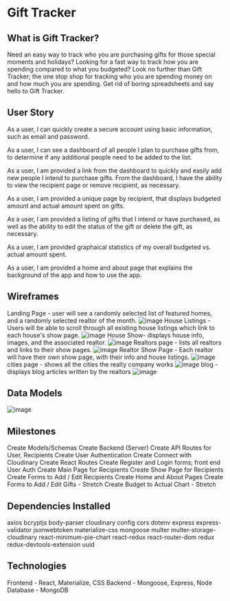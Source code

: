 # Gift Tracker
## What is Gift Tracker?
Need an easy way to track who you are purchasing gifts for those special moments and holidays?  Looking for a fast way to track how you are spending compared to what you budgeted? Look no further than Gift Tracker; the one stop shop for tracking who you are spending money on and how much you are spending.  Get rid of boring spreadsheets and say hello to Gift Tracker.

## User Story
As a user, I can quickly create a secure account using basic information, such as email and password. 

As a user, I can see a dashboard of all people I plan to purchase gifts from, to determine if any 
additional people need to be added to the list. 

As a user, I am provided a link from the dashboard to quickly and easily add new people I
intend to purchase gifts. From the dashboard, I have the ability to view the recipient page or
remove recipient, as necessary.

As a user, I am provided a unique page by recipient, that displays budgeted amount and actual
amount spent on gifts.

As a user, I am provided a listing of gifts that I intend or have purchased, as well as the ability
to edit the status of the gift or delete the gift, as necessary.

As a user, I am provided graphaical statistics of my overall budgeted vs. actual amount spent.

As a user, I am provided a home and about page that explains the background of the app and 
how to use the app.

## Wireframes

Landing Page - user will see a randomly selected list of featured homes, and a randomly selected realtor of the month.
![image](./assets/landing_page.png)
House Listings - Users will be able to scroll through all existing house listings which link to each house's show page.
![image](./assets/listing.png)
House Show- displays house info, images, and the associated realtor.
![image](./assets/house_Show.png)
Realtors page - lists all realtors and links to their show pages.
![image](./assets/realtors.png)
Realtor Show Page - Each realtor will have their own show page, with their info and house listings.
![image](./assets/realtor_show.png)
cities page - shows all the cities the realty company works
![image](./assets/cities.png)
blog - displays blog articles written by the realtors
![image](./assets/Blog.png)


## Data Models
![image](./assets/ERD.png)


## Milestones
Create Models/Schemas
Create Backend (Server)
Create API Routes for User, Recipients
Create User Authentication
Create Connect with Cloudinary
Create React Routes
Create Register and Login forms; front end User Auth
Create Main Page for Recipients 
Create Show Page for Recipients
Create Forms to Add / Edit Recipients
Create Home and About Pages
Create Forms to Add / Edit Gifts - Stretch
Create Budget to Actual Chart - Stretch

## Dependencies Installed
axios
bcryptjs
body-parser
cloudinary
config
cors
dotenv
express
express-validator
jsonwebtoken
materialize-css
mongoose
multer
multer-storage-cloudinary
react-minimum-pie-chart
react-redux
react-router-dom
redux
redux-devtools-extension
uuid
 



## Technologies
Frontend - React, Materialize, CSS
Backend - Mongoose, Express, Node
Database - MongoDB